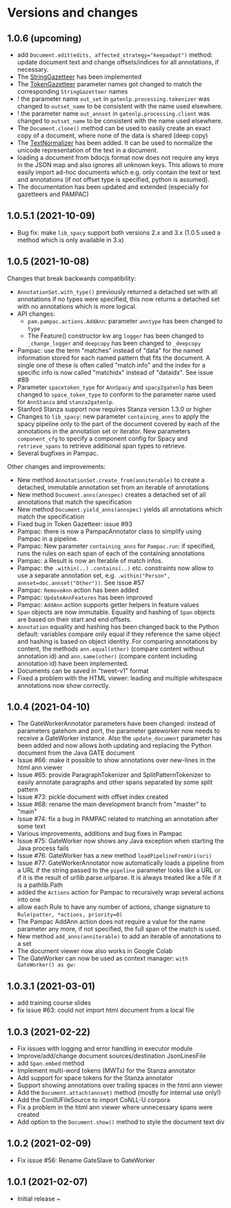 # Versions and changes

## 1.0.6 (upcoming)

* add `Document.edit(edits, affected_strategy="keepadapt")` method: update document text and change offsets/indices for all annotations, if necessary.
* The [StringGazetteer](https://gatenlp.github.io/python-gatenlp/pythondoc/gatenlp/processing/gazetteer/stringgazetteer.html) has been implemented 
* The [TokenGazetteer](https://gatenlp.github.io/python-gatenlp/pythondoc/gatenlp/processing/gazetteer/tokengazetteer.html) parameter names got changed to match the corresponding `StringGazetteer` names
* ! the parameter name `out_set` in `gatenlp.processing.tokenizer` was changed to `outset_name` to be consistent with the name used elsewhere.
* ! the parameter name `out_annset` in `gatenlp.processing.client` was changed to `outset_name` to be consistent with the name used elsewhere.
* The `Document.clone()` method can be used to easily create an exact copy of a document, where none of the data is shared (deep copy)
* The [TextNormalizer](https://gatenlp.github.io/python-gatenlp/pythondoc/gatenlp/processing/normalizer.html) has been added. It can be used to normalize the unicode representation of the text in a document.
* loading a document from bdocjs format now does not require any keys in the JSON map and also ignores all 
  unknown keys. This allows to more easily import ad-hoc documents which e.g. only contain the text or text and 
  annotations (if not offset type is specified, python is assumed).
* The documentation has been updated and extended (especially for gazetteers and PAMPAC)

## 1.0.5.1 (2021-10-09)

* Bug fix: make `lib_spacy` support both versions 2.x and 3.x (1.0.5 used a method which is only available in 3.x)

## 1.0.5 (2021-10-08)

Changes that break backwards compatibility:

* `AnnotationSet.with_type()` previously returned a detached set with all annotations if no types were specified,
  this now returns a detached set with no annotations which is more logical. 
* API changes:
  * `pam.pampac.actions.AddAnn`: parameter `anntype` has been changed to `type`
  * The Feature() constructor kw arg `logger` has been changed to `_change_logger` and `deepcopy` has been changed to 
    `_deepcopy`
* Pampac: use the term "matches" instead of "data" for the named information stored for each named pattern that
  fits the document. A single one of these is often called "match info" and the index for a specific info is now called
  "matchidx" instead of "dataidx". See issue #89
* Parameter `spacetoken_type` for `AnnSpacy` and `spacy2gatenlp` has been changed to `space_token_type` to conform to 
  the parameter name used for `AnnStanza` and `stanza2gatenlp`.
* Stanford Stanza support now requires Stanza version 1.3.0 or higher
* Changes to `lib_spacy`: new parameter `containing_anns` to apply the spacy pipeline only to the part of the document  covered
  by each of the annotations in the annotation set or iterator. New parameters `component_cfg` to specify a component config
  for Spacy and `retrieve_spans` to retrieve additional span types to retrieve.
* Several bugfixes in Pampac.

Other changes and improvements:

* New method `AnnotationSet.create_from(anniterable)` to create a detached, immutable annotation set from an iterable of annotations
* New method `Document.anns(annspec)` creates a detached set of all annotations that match the specification
* New method `Document.yield_anns(annspec)` yields all annotations which match the specification
* Fixed bug in Token Gazetteer: issue #93
* Pampac: there is now a PampacAnnotator class to simplify using Pampac in a pipeline.
* Pampac: New parameter `containing_anns` for `Pampac.run`: if specified, runs the rules on each span of each of the containing annotations
* Pampac: a Result is now an Iterable of match infos.
* Pampac: the `.within(..)` `.contains(..)` etc. constraints now allow to use a separate annotation set, e.g.
  `.within("Person", annset=doc.annset("Other"))`. See issue #57
* Pampac: `RemoveAnn` action has been added
* Pampac: `UpdateAnnFeatures` has been improved
* Pampac: `AddAnn` action supports getter helpers in feature values
* `Span` objects are now immutable. Equality and hashing of `Span` objects are based on their start and end offsets.
* `Annotation` equality and hashing has been changed back to the Python default: variables compare only equal if they
  reference the same object and hashing is based on object identity. 
  For comparing annotations by content, the methods `ann.equal(other)` (compare content without annotation id) 
   and `ann.same(other)` (compare content including annotation id) have been implemented.
* Documents can be saved in "tweet-v1" format
* Fixed a problem with the HTML viewer: leading and multiple whitespace annotations now show correctly.



## 1.0.4 (2021-04-10)

* The GateWorkerAnnotator parameters have been changed: instead of parameters gatehom and port,
  the parameter gateworker now needs to receive a GateWorker instance. 
  Also the `update_document` parameter has been added and now allows both updating and replacing
  the Python document from the Java GATE document
* Issue #66: make it possible to show annotations over new-lines in the html ann viewer
* Issue #65: provide ParagraphTokenizer and SplitPatternTokenizer to easily annotate paragraphs
  and other spans separated by some split pattern
* Issue #73: pickle document with offset index created
* Issue #68: rename the main development branch from "master" to "main"
* Issue #74: fix a bug in PAMPAC related to matching an annotation after some text
* Various improvements, additions and bug fixes in Pampac
* Issue #75: GateWorker now shows any Java exception when starting the Java process fails
* Issue #76: GateWorker has a new method `loadPipelineFromUri(uri)`
* Issue #77: GateWorkerAnnotator now automatically loads a pipeline from a URL if the string
  passed to the `pipeline` parameter looks like a URL or if it is the result of urllib.parse.urlparse.
  It is always treated like a file if it is a pathlib.Path
* added the `Actions` action for Pampac to recursively wrap several actions into one
* allow each Rule to have any number of actions, change signature to `Rule(patter, *actions, priority=0)`
* The Pampac AddAnn action does not require a value for the name parameter any more, if not specified, the 
  full span of the match is used.
* New method `add_anns(anniterable)` to add an iterable of annotations to a set
* The document viewer now also works in Google Colab
* The GateWorker can now be used as context manager: `with GateWorker() as gw:`


## 1.0.3.1 (2021-03-01)

* add training course slides
* fix issue #63: could not import html document from a local file
 
## 1.0.3 (2021-02-22) 

* Fix issues with logging and error handling in executor module
* Improve/add/change document sources/destination JsonLinesFile
* add `Span.embed` method
* Implement multi-word tokens (MWTs) for the Stanza annotator
* Add support for space tokens for the Stanza annotator
* Support showing annotations over trailing spaces in the html ann viewer
* Add the `Document.attach(annset)` method (mostly for internal use only!)
* Add the ConllUFileSource to import CoNLL-U corpora
* Fix a problem in the html ann viewer where unnecessary spans were created
* Add option to the `Document.show()` method to style the document text div


## 1.0.2 (2021-02-09)

* Fix issue #56: Rename GateSlave to GateWorker

## 1.0.1 (2021-02-07)

* Initial release
~                                                                                                                                                     

